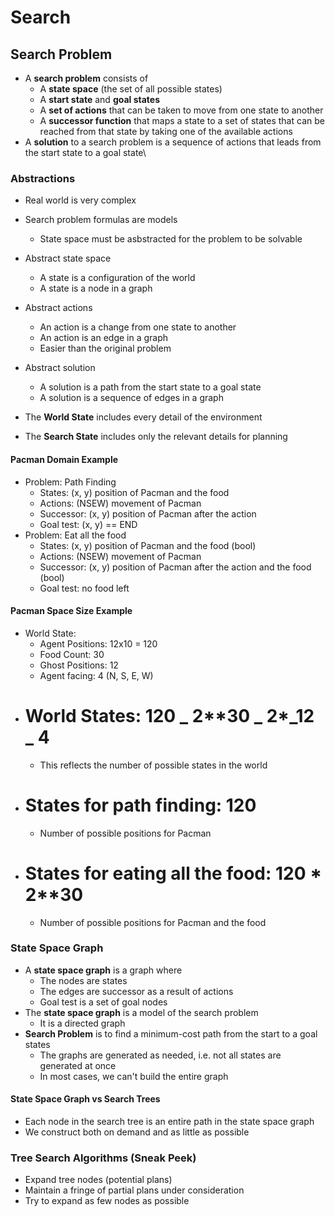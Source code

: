 # Search

## Search Problem

- A **search problem** consists of
  - A **state space** (the set of all possible states)
  - A **start state** and **goal states**
  - A **set of actions** that can be taken to move from one state to another
  - A **successor function** that maps a state to a set of states that can be reached from that state by taking one of the available actions
- A **solution** to a search problem is a sequence of actions that leads from the start state to a goal state\

### Abstractions

- Real world is very complex
- Search problem formulas are models
  - State space must be asbstracted for the problem to be solvable
- Abstract state space
  - A state is a configuration of the world
  - A state is a node in a graph
- Abstract actions
  - An action is a change from one state to another
  - An action is an edge in a graph
  - Easier than the original problem
- Abstract solution

  - A solution is a path from the start state to a goal state
  - A solution is a sequence of edges in a graph

- The **World State** includes every detail of the environment
- The **Search State** includes only the relevant details for planning

#### Pacman Domain Example

- Problem: Path Finding
  - States: (x, y) position of Pacman and the food
  - Actions: (NSEW) movement of Pacman
  - Successor: (x, y) position of Pacman after the action
  - Goal test: (x, y) == END
- Problem: Eat all the food
  - States: (x, y) position of Pacman and the food (bool)
  - Actions: (NSEW) movement of Pacman
  - Successor: (x, y) position of Pacman after the action and the food (bool)
  - Goal test: no food left

#### Pacman Space Size Example

- World State:
  - Agent Positions: 12x10 = 120
  - Food Count: 30
  - Ghost Positions: 12
  - Agent facing: 4 (N, S, E, W)
- # World States: 120 _ 2\*\*30 _ 2\*_12 _ 4
  - This reflects the number of possible states in the world
- # States for path finding: 120
  - Number of possible positions for Pacman
- # States for eating all the food: 120 \* 2\*\*30
  - Number of possible positions for Pacman and the food

### State Space Graph

- A **state space graph** is a graph where
  - The nodes are states
  - The edges are successor as a result of actions
  - Goal test is a set of goal nodes
- The **state space graph** is a model of the search problem
  - It is a directed graph
- **Search Problem** is to find a minimum-cost path from the start to a goal states
  - The graphs are generated as needed, i.e. not all states are generated at once
  - In most cases, we can't build the entire graph

#### State Space Graph vs Search Trees

- Each node in the search tree is an entire path in the state space graph
- We construct both on demand and as little as possible

### Tree Search Algorithms (Sneak Peek)

- Expand tree nodes (potential plans)
- Maintain a fringe of partial plans under consideration
- Try to expand as few nodes as possible
